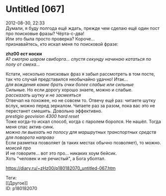 Untitled [067]
===============

   
 2012-08-30, 22:33   
  Думали, я буду полгода ещё ждать, прежде чем сделаю ещё один пост про поисковые фразы? Чёрта-с-два!   
 Или это была просто проверка? Короче...   
 признавайтесь, кто искал меня по поисковой фразе:   
   
   **zhz00 ест носки**     
 А? *смотрю шаром свиборга... спустя секунду начинаю кататься по полу от смеха...*   
   
 Кстати, несколько поисковых фраз я забыл рассмотреть в том посте, так что случай представился необычайно удачно! Итак...   
  *для вождения какие брать очки более слабые или сильные*    
 Сильные. Но если дорогу хорошо знаете, можно и слабые.   
  *рассказать шутку и не засмеяться*    
 Отвечал на похожее, но не совсем то. Отвечу ещё раз: читаете шутку вслух, можно перед зеркалом. Читаете раз за разом, пока вас это не перестанет смешить. Довольно эффективно.   
  *prestigio geovision 4300 hard reset*    
 Тоже когда-то искал способ, когда с паролем боролся. Не нашёл. Тогда меня спас актив-синк.   
  *можно ли выехать на полосу для маршрутных транспортных средств для поворота направо*    
 Если разметка позволяет (в таких местах обычно позволяет), то можно.   
  *моисей про*    
 И не говорите... вот это про... никаких хоум бейсик.   
 Хоть "человек и не речистый", а Бога уболтал.   
    
 <https://diary.ru/~zHz00/p180182070_untitled-067.htm>   
   
 Теги:   
 [[Другое]]   
 ID: p180182070